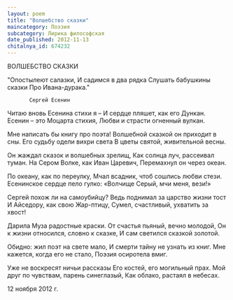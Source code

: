 ```yaml
---
layout: poem
title: "Волшебство сказки"
maincategory: Поэзия
subcategory: Лирика философская
date_published: 2012-11-13
chitalnya_id: 674232
---
```




ВОЛШЕБСТВО СКАЗКИ

"Опостылеют салазки,
И садимся в два рядка
Слушать бабушкины сказки
Про Ивана-дурака."

           Сергей Есенин


Читаю вновь Есенина стихи я – 
И сердце пляшет, как его Дункан.
Есенин – это Моцарта стихия,
Любви и страсти огненный вулкан.

Мне написать бы книгу про поэта!
Волшебной сказкой он приходит в сны.
Его судьбу одели вихри света
В цветы святой, живительной весны.

Он жаждал сказок и волшебных зрелищ,
Как солнца луч, рассеивал туман.
На Сером Волке, как Иван Царевич,
Перемахнул он через океан.

По океану, как по переулку,
Мчал всадник, чтоб сошлись любви стези.
Есенинское сердце пело гулко:
«Волчище Серый, мчи меня, вези!»

Сергей похож ли на самоубийцу?
Ведь поднимал за царство жизни тост
И Айседору, как свою Жар-птицу,
Сумел, счастливый, ухватить за хвост!

Дарила Муза радостные краски.
От счастья пьяный, вечно молодой,
Он к жизни относился, словно к сказке,
И сам светился сказкой золотой.

Обидно: жил поэт на свете мало,
И смерти тайну не узнать из книг.
Мне кажется, когда его не стало,
Поэзия осиротела вмиг.

Уже не воскресят ничьи рассказы
Его костей, его могильный прах.
Мой друг по чувствам, парень синеглазый,
Как облако, растаял в небесах.

12 ноября 2012 г.






